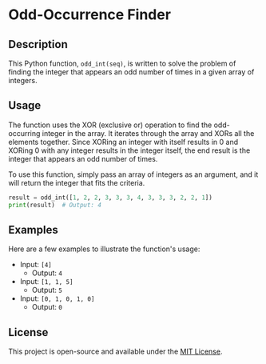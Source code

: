 # Odd-Occurrence Finder

## Description

This Python function, `odd_int(seq)`, is written to solve the problem of finding the integer that appears an odd number of times in a given array of integers.

## Usage
The function uses the XOR (exclusive or) operation to find the odd-occurring integer in the array. It iterates through the array and XORs all the elements together. Since XORing an integer with itself results in 0 and XORing 0 with any integer results in the integer itself, the end result is the integer that appears an odd number of times.

To use this function, simply pass an array of integers as an argument, and it will return the integer that fits the criteria. 

```python
result = odd_int([1, 2, 2, 3, 3, 3, 4, 3, 3, 3, 2, 2, 1])
print(result)  # Output: 4
```

## Examples

Here are a few examples to illustrate the function's usage:

- Input: `[4]`
  - Output: `4`
- Input: `[1, 1, 5]`
  - Output: `5`
- Input: `[0, 1, 0, 1, 0]`
  - Output: `0`

## License

This project is open-source and available under the [MIT License](LICENSE).
